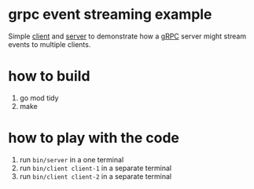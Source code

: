 # grpc event streaming example

Simple [client](cmd/client/main.go) and [server](cmd/server/main.go) to demonstrate how a [gRPC](https://grpc.io/) server might stream events to multiple clients.

# how to build

1. go mod tidy
1. make

# how to play with the code

1. run `bin/server` in a one terminal
1. run `bin/client client-1` in a separate terminal
1. run `bin/client client-2` in a separate terminal